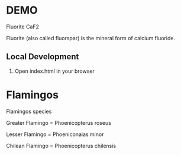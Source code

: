 # DEMO

Fluorite CaF2

Fluorite (also called fluorspar) is the mineral form of calcium fluoride.

## Local Development

1. Open index.html in your browser

# Flamingos

Flamingos species

Greater Flamingo = Phoenicopterus roseus

Lesser Flamingo = Phoeniconaias minor

Chilean Flamingo = Phoenicopterus chilensis